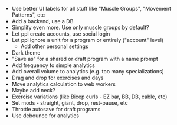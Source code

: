 * Use better UI labels for all stuff like "Muscle Groups", "Movement Patterns", etc
* Add a backend, use a DB
* Simplify even more. Use only muscle groups by default?
* Let ppl create accounts, use social login
* Let ppl ignore a unit for a program or entirely ("account" level)
  * Add other personal settings
* Dark theme
* "Save as" for a shared or draft program with a name prompt
* Add frequency to simple analytics
* Add overall volume to analytics (e.g. too many specializations)
* Drag and drop for exercises and days
* Move analytics calculation to web workers
* Maybe add neck?
* Exercise variations (like Bicep curls - EZ bar, BB, DB, cable, etc)
* Set mods - straight, giant, drop, rest-pause, etc
* Throttle autosave for draft programs
* Use debounce for analytics
